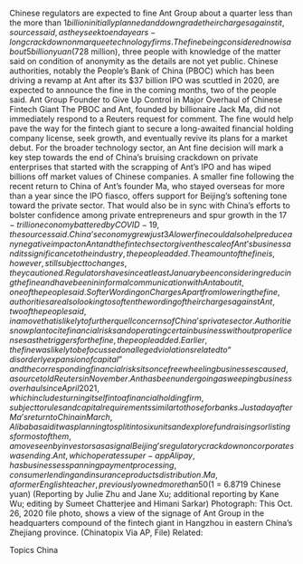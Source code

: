 Chinese regulators are expected to fine Ant Group about a quarter less than the more than $1 billion initially planned and downgrade their charges against it, sources said, as they seek to end a years-long crackdown on marquee technology firms.
The fine being considered now is about 5 billion yuan ($728 million), three people with knowledge of the matter said on condition of anonymity as the details are not yet public.
Chinese authorities, notably the People’s Bank of China (PBOC) which has been driving a revamp at Ant after its $37 billion IPO was scuttled in 2020, are expected to announce the fine in the coming months, two of the people said.
Ant Group Founder to Give Up Control in Major Overhaul of Chinese Fintech Giant
The PBOC and Ant, founded by billionaire Jack Ma, did not immediately respond to a Reuters request for comment.
The fine would help pave the way for the fintech giant to secure a long-awaited financial holding company license, seek growth, and eventually revive its plans for a market debut.
For the broader technology sector, an Ant fine decision will mark a key step towards the end of China’s bruising crackdown on private enterprises that started with the scrapping of Ant’s IPO and has wiped billions off market values of Chinese companies.
A smaller fine following the recent return to China of Ant’s founder Ma, who stayed overseas for more than a year since the IPO fiasco, offers support for Beijing’s softening tone toward the private sector.
That would also be in sync with China’s efforts to bolster confidence among private entrepreneurs and spur growth in the $17-trillion economy battered by COVID-19, the sources said.
China’s economy grew just 3% in 2022, one of its worst showings in decades, but gathered pace early this year.
A lower fine could also help reduce any negative impact on Ant and the fintech sector given the scale of Ant’s business and its significance to the industry, the people added.
The amount of the fine is, however, still subject to changes, they cautioned.
Regulators have since at least January been considering reducing the fine and have been in informal communication with Ant about it, one of the people said.
Softer Wording on Charges
Apart from lowering the fine, authorities are also looking to soften the wording of their charges against Ant, two of the people said, in a move that is likely to further quell concerns of China’s private sector.
Authorities now plan to cite financial risks and operating certain business without proper licenses as the triggers for the fine, the people added.
Earlier, the fine was likely to be focussed on alleged violations related to “disorderly expansion of capital” and the corresponding financial risks its once freewheeling businesses caused, a source told Reuters in November.
Ant has been undergoing a sweeping business overhaul since April 2021, which includes turning itself into a financial holding firm, subject to rules and capital requirements similar to those for banks.
Just a day after Ma’s return to China in March, Alibaba said it was planning to split into six units and explore fundraisings or listings for most of them, a move seen by investors as a signal Beijing’s regulatory crackdown on corporates was ending.
Ant, which operates super-app Alipay, has businesses spanning payment processing, consumer lending and insurance products distribution.
Ma, a former English teacher, previously owned more than 50% of voting rights at Ant, but in January the fintech giant said he would give up control of the company as part of the revamp.
($1 = 6.8719 Chinese yuan)
(Reporting by Julie Zhu and Jane Xu; additional reporting by Kane Wu; editing by Sumeet Chatterjee and Himani Sarkar)
Photograph: This Oct. 26, 2020 file photo, shows a view of the signage of Ant Group in the headquarters compound of the fintech giant in Hangzhou in eastern China’s Zhejiang province. (Chinatopix Via AP, File)
Related:

Topics
China
